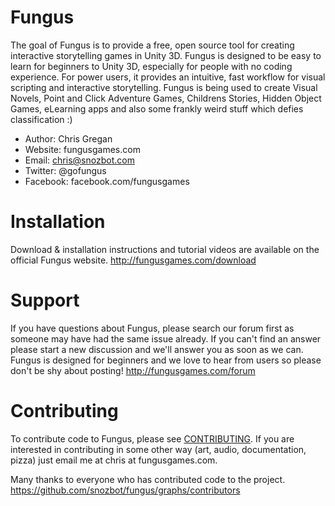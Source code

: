 Fungus
======

The goal of Fungus is to provide a free, open source tool for creating interactive storytelling games in Unity 3D. Fungus is designed to be easy to learn for beginners to Unity 3D, especially for people with no coding experience. For power users, it provides an intuitive, fast workflow for visual scripting and interactive storytelling. Fungus is being used to create Visual Novels, Point and Click Adventure Games, Childrens Stories, Hidden Object Games, eLearning apps and also some frankly weird stuff which defies classification :)

- Author: Chris Gregan
- Website: fungusgames.com
- Email: chris@snozbot.com
- Twitter: @gofungus
- Facebook: facebook.com/fungusgames

Installation
============

Download & installation instructions and tutorial videos are available on the official Fungus website.
http://fungusgames.com/download

Support
=======

If you have questions about Fungus, please search our forum first as someone may have had the same issue already. If you can't find an answer please start a new discussion and we'll answer you as soon as we can. Fungus is designed for beginners and we love to hear from users so please don't be shy about posting!
http://fungusgames.com/forum

Contributing
============

To contribute code to Fungus, please see [CONTRIBUTING][contributing]. If you are interested in contributing in some other way (art, audio, documentation, pizza) just email me at chris at fungusgames.com.

[contributing]: https://github.com/snozbot/fungus/blob/master/CONTRIBUTING.md

Many thanks to everyone who has contributed code to the project.
https://github.com/snozbot/fungus/graphs/contributors

